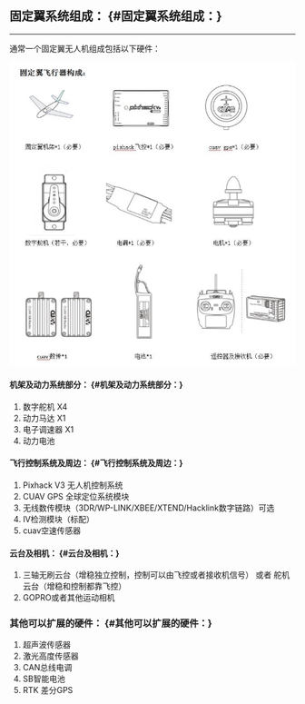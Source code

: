 ## 固定翼系统组成： {#固定翼系统组成：}

---

通常一个固定翼无人机组成包括以下硬件：

![](/assets/GU.jpg)

#### 机架及动力系统部分： {#机架及动力系统部分：}

1. 数字舵机 X4
2. 动力马达 X1
3. 电子调速器 X1
4. 动力电池

#### 飞行控制系统及周边： {#飞行控制系统及周边：}

1. Pixhack V3 无人机控制系统
2. CUAV GPS 全球定位系统模块
3. 无线数传模块（3DR/WP-LINK/XBEE/XTEND/Hacklink数字链路）可选
4. IV检测模块（标配）
5. cuav空速传感器

#### 云台及相机： {#云台及相机：}

1. 三轴无刷云台（增稳独立控制，控制可以由飞控或者接收机信号） 或者 舵机云台（增稳和控制都靠飞控）
2. GOPRO或者其他运动相机

### 其他可以扩展的硬件： {#其他可以扩展的硬件：}

1. 超声波传感器
2. 激光高度传感器
3. CAN总线电调
4. SB智能电池
5. RTK 差分GPS



